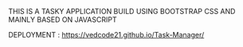  THIS IS A TASKY APPLICATION BUILD USING BOOTSTRAP CSS AND MAINLY BASED ON JAVASCRIPT

 
 DEPLOYMENT : https://vedcode21.github.io/Task-Manager/

